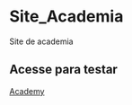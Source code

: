 # Site_Academia
Site de academia
## Acesse para testar
[Academy](https://thalisscarvalho.github.io/Site_Academia/)
